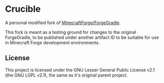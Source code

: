 Crucible
===========

A personal modified fork of [MinecraftForge/ForgeGradle](https://github.com/MinecraftForge/ForgeGradle/).

This fork is meant as a testing ground for changes to the original ForgeGradle, to be published under another artifact
ID to be suitable for use in Minecraft Forge development environments.

License
-------

This project is licensed under the GNU Lesser General Public License v2.1 (the GNU LGPL v2.1), the same as it's original 
parent project.
